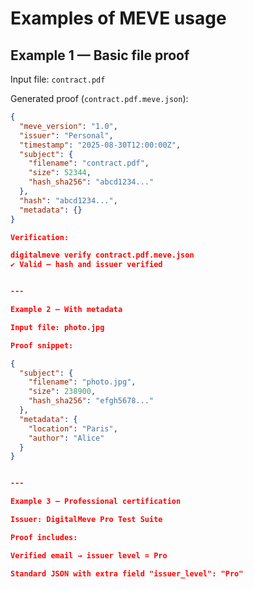 # Examples of MEVE usage

## Example 1 — Basic file proof
Input file: `contract.pdf`

Generated proof (`contract.pdf.meve.json`):
```json
{
  "meve_version": "1.0",
  "issuer": "Personal",
  "timestamp": "2025-08-30T12:00:00Z",
  "subject": {
    "filename": "contract.pdf",
    "size": 52344,
    "hash_sha256": "abcd1234..."
  },
  "hash": "abcd1234...",
  "metadata": {}
}

Verification:

digitalmeve verify contract.pdf.meve.json
✔ Valid — hash and issuer verified


---

Example 2 — With metadata

Input file: photo.jpg

Proof snippet:

{
  "subject": {
    "filename": "photo.jpg",
    "size": 238900,
    "hash_sha256": "efgh5678..."
  },
  "metadata": {
    "location": "Paris",
    "author": "Alice"
  }
}


---

Example 3 — Professional certification

Issuer: DigitalMeve Pro Test Suite

Proof includes:

Verified email → issuer level = Pro

Standard JSON with extra field "issuer_level": "Pro"

